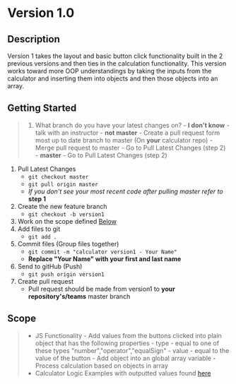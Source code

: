 # Version 1.0

## Description
Version 1 takes the layout and basic button click functionality built in the 2 previous versions and then ties in the calculation functionality. This version works toward more OOP understandings
by taking the inputs from the calculator and inserting them into objects and then those objects into an array.

## Getting Started
> 1. What branch do you have your latest changes on?
    - **I don't know** - talk with an instructor
    - **not master**
        - Create a pull request form most up to date branch to master (On **your** calculator repo)
        - Merge pull request to master
        - Go to Pull Latest Changes (step 2)
    - **master** - Go to Pull Latest Changes (step 2)
1. Pull Latest Changes
    - `git checkout master`
    - `git pull origin master`
    - *If you don't see your most recent code after pulling master refer to* **step 1**
1. Create the new feature branch
    - `git checkout -b version1`
1. Work on the scope defined <a href="https://github.com/Learning-Fuze/calculator/tree/v1#scope">Below</a>
1. Add files to git
    - `git add .`
1. Commit files (Group files together)
    - `git commit -m "calculator version1 - Your Name"`
    - **Replace "Your Name" with your first and last name**
1. Send to gitHub (Push)
    - `git push origin version1`
1. Create pull request
    - Pull request should be made from version1 to **your repository's/teams** master branch


## Scope
> - JS Functionality
    - Add values from the buttons clicked into plain object that has the following properties
        - type - equal to one of these types "number","operator","equalSign"
        - value - equal to the value of the button
    - Add object into an global array variable
    - Process calculation based on objects in array
> - Calculator Logic Examples with outputted values found <a href="https://docs.google.com/spreadsheets/d/1HRpRqdyQrax5vgwrVatcOxSxly6GHXXfZuzc0lb9Tfg/pubhtml#">here</a>
